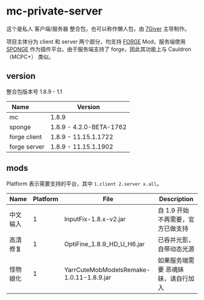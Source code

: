 # mc-private-server

这个是私人 客户端/服务器 整合包，也可以称作懒人包，由 [7Giver](https://github.com/7Giver) 主导制作。

项目主体分为 client 和 server 两个部分，均支持 [FORGE](http://files.minecraftforge.net/) Mod，服务端使用 [SPONGE](https://www.spongepowered.org/) 作为插件平台。由于服务端支持了 forge，因此其功能上与 Cauldron（MCPC+） 类似。

## version

整合包版本号 1.8.9 - 1.1

Name            | Version
--------------- | ---------------
mc              | 1.8.9
sponge          | 1.8.9 - 4.2.0-BETA-1762
forge client    | 1.8.9 - 11.15.1.1722
forge server    | 1.8.9 - 11.15.1.1902

## mods

Platform 表示需要支持的平台，其中 `1.client 2.server x.all`。

Name | Platform | File | Description
---- | -------- | ---- | -----------
中文输入 | 1 | InputFix-1.8.x-v2.jar | 自 1.9 开始不再需要，官方已做支持
高清修复 | 1 | OptiFine_1.8.9_HD_U_H6.jar | 已吞并光影，自带动态光源
怪物娘化 | 1 | YarrCuteMobModelsRemake-1.0.11-1.8.9.jar | 如果服务端需要 恶魂妹妹，请自行加入
